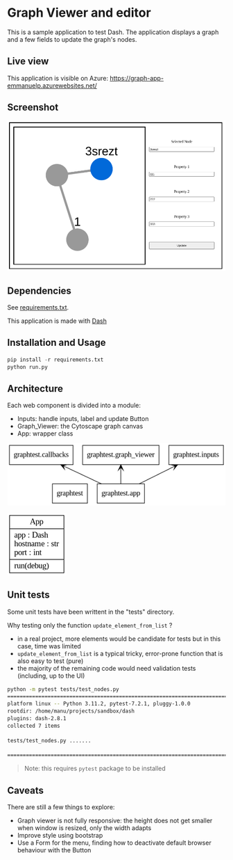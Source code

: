 # Graph Viewer and editor

This is a sample application to test Dash. The application displays a graph and a few fields to update the graph's nodes.

## Live view

This application is visible on Azure:
https://graph-app-emmanuelp.azurewebsites.net/


## Screenshot

![Sceenshot](/img/screenshot.png)


## Dependencies
See [requirements.txt](requirements.txt).

This application is made with [Dash](https://plotly.com/dash/)

## Installation and Usage
```python
pip install -r requirements.txt
python run.py
```

## Architecture
Each web component is divided into a module:
* Inputs: handle inputs, label and update Button
* Graph_Viewer: the Cytoscape graph canvas
* App: wrapper class

![Packages](/img/packages.png)

![Classes](/img/classes.png)

## Unit tests

Some unit tests have been writtent in the "tests" directory. 

Why testing only the function `update_element_from_list` ?

* in a real project, more elements would be candidate for tests but in this case, time was limited
* `update_element_from_list` is a typical tricky, error-prone function that is also easy to test (pure)
* the majority of the remaining code would need validation tests (including, up to the UI)

```bash
python -m pytest tests/test_nodes.py
============================================================================================================ test session starts ============================================================================================================
platform linux -- Python 3.11.2, pytest-7.2.1, pluggy-1.0.0
rootdir: /home/manu/projects/sandbox/dash
plugins: dash-2.8.1
collected 7 items                                                                                                                                                                                                                           

tests/test_nodes.py .......                                                                                                                                                                                                           [100%]

============================================================================================================= 7 passed in 0.02s =============================================================================================================
```

> Note: this requires `pytest` package to be installed

## Caveats
There are still a few things to explore:

* Graph viewer is not fully responsive: the height does not get smaller when window is resized, only the width adapts
* Improve style using bootstrap
* Use a Form for the menu, finding how to deactivate default browser behaviour with the Button


